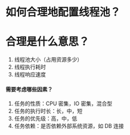 # 如何合理地配置线程池？

# 合理是什么意思？
1. 线程池大小（占用资源多少）
2. 线程执行耗时
3. 线程响应速度

#### 需要考虑哪些因素？
1. 任务的性质：CPU 密集，IO 密集，混合型
2. 任务的执行时长：长，中，短
3. 任务的优先级：高，中，低
4. 任务依赖：是否依赖外部系统资源，如 DB 连接

#### 